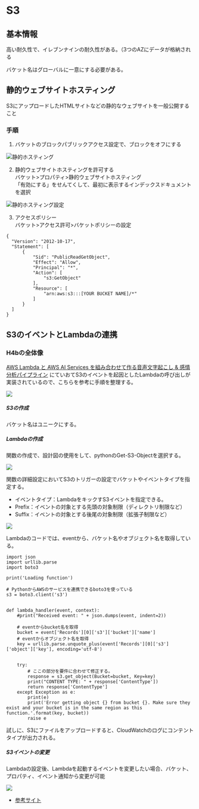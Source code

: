 # S3

## 基本情報
高い耐久性で、イレブンナインの耐久性がある。（3つのAZにデータが格納される

バケット名はグローバルに一意にする必要がある。



## 静的ウェブサイトホスティング
S3にアップロードしたHTMLサイトなどの静的なウェブサイトを一般公開すること

### 手順
1. バケットのブロックパブリックアクセス設定で、ブロックをオフにする

![静的ホスティング](img/s3_static_hosting.png)

2. 静的ウェブサイトホスティングを許可する  
バケット>プロパティ>静的ウェブサイトホスティング  
「有効にする」をせんてくして、最初に表示するインデックスドキュメントを選択

![静的ホスティング設定](img/s3_static_setting.png)


3. アクセスポリシー  
バケット>アクセス許可>バケットポリシーの設定
```
{
  "Version": "2012-10-17",
  "Statement": [
      {
          "Sid": "PublicReadGetObject",
          "Effect": "Allow",
          "Principal": "*",
          "Action": [
              "s3:GetObject"
          ],
          "Resource": [
              "arn:aws:s3:::[YOUR BUCKET NAME]/*"
          ]
      }
  ]
}
```

## S3のイベントとLambdaの連携
### H4bの全体像
[AWS Lambda と AWS AI Services を組み合わせて作る音声文字起こし & 感情分析パイプライン](https://pages.awscloud.com/JAPAN-event-OE-Hands-on-for-Beginners-Serverless-3-2022-confirmation_772.html)
にていおてS3のイベントを起因としたLambdaの呼び出しが実装されているので、こちらを参考に手順を整理する。

![](img/lambda_s3_archie.png)

##### S3の作成
バケット名はユニークにする。

##### Lambdaの作成
関数の作成で、設計図の使用をして、pythonのGet-S3-Objectを選択する。

![](img/lambda_s3_event_lambda.png)

関数の詳細設定においてS3のトリガーの設定でバケットやイベントタイプを指定する。
- イベントタイプ：LambdaをキックすS3イベントを指定できる。
- Prefix：イベントの対象とする先頭の対象制限（ディレクトリ制限など）
- Suffix：イベントの対象とする後尾の対象制限（拡張子制限など）

![](img/lambda_s3_trigger.png)


Lambdaのコードでは、eventから、バケット名やオブジェクト名を取得している。
```
import json
import urllib.parse
import boto3

print('Loading function')

# PythonからAWSのサービスを連携できるboto3を使っている
s3 = boto3.client('s3')


def lambda_handler(event, context):
    #print("Received event: " + json.dumps(event, indent=2))

    # eventからbucket名を取得
    bucket = event['Records'][0]['s3']['bucket']['name']
    # eventからオブジェクト名を取得
    key = urllib.parse.unquote_plus(event['Records'][0]['s3']['object']['key'], encoding='utf-8')
    
    
    try:
        # ここの部分を要件に合わせて修正する。
        response = s3.get_object(Bucket=bucket, Key=key)
        print("CONTENT TYPE: " + response['ContentType'])
        return response['ContentType']
    except Exception as e:
        print(e)
        print('Error getting object {} from bucket {}. Make sure they exist and your bucket is in the same region as this function.'.format(key, bucket))
        raise e

```

試しに、S3にファイルをアップロードすると、CloudWatchのログにコンテントタイプが出力される。

##### S3イベントの変更
Lambdaの設定後、Lambdaを起動するイベントを変更したい場合、バケット、プロパティ、イベント通知から変更が可能

![](img/s3-event-edit.png)


- [参考サイト](https://qiita.com/sugimount-a/items/bffb03f8882d5abd90f0)
